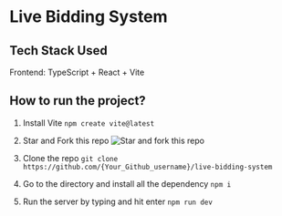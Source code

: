 # Live Bidding System

## Tech Stack Used
Frontend: TypeScript + React + Vite

## How to run the project?

1. Install Vite
`npm create vite@latest`

2. Star and Fork this repo
![Star and fork this repo](https://user-images.githubusercontent.com/46455250/194689583-973eb468-8344-4721-9c7a-6e28e2c276ce.png)

3. Clone the repo
`git clone https://github.com/{Your_Github_username}/live-bidding-system`

4. Go to the directory and install all the dependency
`npm i`

5. Run the server by typing and hit enter
`npm run dev`
